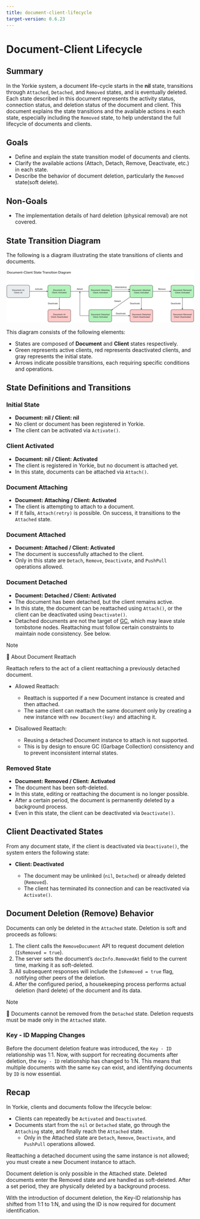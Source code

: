 ```yaml
---
title: document-client-lifecycle
target-version: 0.6.23
---
```


<!-- Make sure to append document link in design README.md after creating the document. -->

# Document-Client Lifecycle

## Summary

In the Yorkie system, a document life-cycle starts in the **nil** state, transitions through `Attached`, `Detached`, and `Removed` states, and is eventually deleted. Each state described in this document represents the activity status, connection status, and deletion status of the document and client. This document explains the state transitions and the available actions in each state, especially including the `Removed` state, to help understand the full lifecycle of documents and clients.

## Goals

* Define and explain the state transition model of documents and clients.
* Clarify the available actions (Attach, Detach, Remove, Deactivate, etc.) in each state.
* Describe the behavior of document deletion, particularly the `Removed` state(soft delete).

## Non-Goals

* The implementation details of hard deletion (physical removal) are not covered.

## State Transition Diagram

The following is a diagram illustrating the state transitions of clients and documents.

![document-client-state-transition-diagram](media/document-client-state-transition-diagram.png)

This diagram consists of the following elements:

* States are composed of **Document** and **Client** states respectively.
* Green represents active clients, red represents deactivated clients, and gray represents the initial state.
* Arrows indicate possible transitions, each requiring specific conditions and operations.

## State Definitions and Transitions

### Initial State

* **Document: nil / Client: nil**
* No client or document has been registered in Yorkie.
* The client can be activated via `Activate()`.

### Client Activated

* **Document: nil / Client: Activated**
* The client is registered in Yorkie, but no document is attached yet.
* In this state, documents can be attached via `Attach()`.

### Document Attaching

* **Document: Attaching / Client: Activated**
* The client is attempting to attach to a document.
* If it fails, `Attach(retry)` is possible. On success, it transitions to the `Attached` state.

### Document Attached

* **Document: Attached / Client: Activated**
* The document is successfully attached to the client.
* Only in this state are `Detach`, `Remove`, `Deactivate`, and `PushPull` operations allowed.

### Document Detached

* **Document: Detached / Client: Activated**
* The document has been detached, but the client remains active.
* In this state, the document can be reattached using `Attach()`, or the client can be deactivated using `Deactivate()`.
* Detached documents are not the target of [GC](https://github.com/yorkie-team/yorkie/blob/main/design/garbage-collection.md), which may leave stale tombstone nodes. Reattaching must follow certain constraints to maintain node consistency. See below.

> [!NOTE]
> 📌 About Document Reattach
>
> Reattach refers to the act of a client reattaching a previously detached document.
>
> - Allowed Reattach:
>   - Reattach is supported if a new Document instance is created and then attached.
>   - The same client can reattach the same document only by creating a new instance with `new Document(key)` and attaching it.
>
> - Disallowed Reattach:
>   - Reusing a detached Document instance to attach is not supported.
>   - This is by design to ensure GC (Garbage Collection) consistency and to prevent inconsistent internal states.

### Removed State

* **Document: Removed / Client: Activated**
* The document has been soft-deleted.
* In this state, editing or reattaching the document is no longer possible.
* After a certain period, the document is permanently deleted by a background process.
* Even in this state, the client can be deactivated via `Deactivate()`.

## Client Deactivated States

From any document state, if the client is deactivated via `Deactivate()`, the system enters the following state:

* **Client: Deactivated**

  * The document may be unlinked (`nil`, `Detached`) or already deleted (`Removed`).
  * The client has terminated its connection and can be reactivated via `Activate()`.

## Document Deletion (Remove) Behavior

Documents can only be deleted in the `Attached` state. Deletion is soft and proceeds as follows:

1. The client calls the `RemoveDocument` API to request document deletion (`IsRemoved = true`).
2. The server sets the document’s `docInfo.RemovedAt` field to the current time, marking it as soft-deleted.
3. All subsequent responses will include the `IsRemoved = true` flag, notifying other peers of the deletion.
4. After the configured period, a housekeeping process performs actual deletion (hard delete) of the document and its data.

> [!NOTE]
> 📌 Documents cannot be removed from the `Detached` state. Deletion requests must be made only in the `Attached` state.

### Key - ID Mapping Changes

Before the document deletion feature was introduced, the `Key - ID` relationship was 1:1. Now, with support for recreating documents after deletion, the `Key - ID` relationship has changed to 1\:N. This means that multiple documents with the same `Key` can exist, and identifying documents by `ID` is now essential.

## Recap

In Yorkie, clients and documents follow the lifecycle below:

* Clients can repeatedly be `Activated` and `Deactivated`.
* Documents start from the `nil` or `Detached` state, go through the `Attaching` state, and finally reach the `Attached` state.
  * Only in the Attached state are `Detach`, `Remove`, `Deactivate`, and `PushPull` operations allowed.

Reattaching a detached document using the same instance is not allowed; you must create a new Document instance to attach.

Document deletion is only possible in the Attached state. Deleted documents enter the Removed state and are handled as soft-deleted. After a set period, they are physically deleted by a background process.

With the introduction of document deletion, the Key-ID relationship has shifted from 1:1 to 1:N, and using the ID is now required for document identification.
